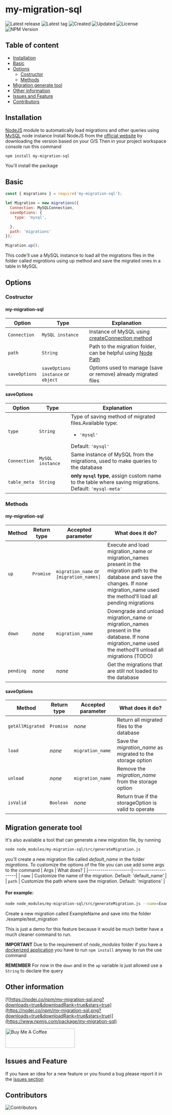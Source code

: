 # my-migration-sql

![Latest release](https://badgen.net/github/release/DenisFerrero/my-migration-sql)
![Latest tag](https://badgen.net/github/tag/DenisFerrero/my-migration-sql)
![Created](https://badges.pufler.dev/created/DenisFerrero/my-migration-sql)
![Updated](https://badges.pufler.dev/updated/DenisFerrero/my-migration-sql)
![License](https://badgen.net/github/license/DenisFerrero/my-migration-sql)
![NPM Version](https://badgen.net/npm/v/my-migration-sql)


## Table of content
- [Installation](#installation)
- [Basic](#basic)
- [Options](#options)
  - [Costructor](#costructor)
  - [Methods](#methods)
- [Migration generate tool](#migration-generate-tool)
- [Other information](#other-information)
- [Issues and Feature](#issues-and-feature)
- [Contributors](#contributors)


## Installation

[NodeJS](https://nodejs.org/) module to automatically load migrations and other queries using [MySQL](https://github.com/mysqljs/mysql) node instance
Install NodeJS from the [official website](https://nodejs.org/en/download/) by downloading the version based on your O/S
Then in your project workspace console run this command
```sh
npm install my-migration-sql
```
You'll install the package

## Basic
```js
const { migrations } = require('my-migration-sql');

let Migration = new migrations({
  Connection: MySQLConnection,
  saveOptions: {
    type: 'mysql',

  },
  path: 'migrations'
});

Migration.up();
```
This code'll use a MySQL instance to load all the migrations files in the folder called *migrations* using up method and save the migrated ones in a table in MySQL

## Options 
### Costructor
#### my-migration-sql

| Option                   | Type              | Explanation              |
|---------------------------|----------------------------|--------------------------|
| ``Connection``            | ``MySQL instance``             |Instance of MySQL using [createConnection method](https://github.com/mysqljs/mysql/blob/master/Readme.md#establishing-connections)|
| ``path``                  | ``String``                           |Path to the migration folder, can be helpful using [Node Path](https://www.npmjs.com/package/path)                          |
| ``saveOptions``               | ``saveOptions instance`` or ``object``|Options used to manage (save or remove) already migrated files|

#### saveOptions
| Option              | Type               | Explanation        |
|---------------------|--------------------|--------------------|
| ``type``            | ``String``         | Type of saving method of migrated files.Available type:<ul><li>``'mysql'``</li></ul>Default: ``'mysql'``|
| ``Connection``      | ``MySQL instance`` | Same instance of MySQL from the migrations, used to make queries to the database|
| ``table_meta``      | ``String``         | **only ``mysql`` type**, assign custom name to the table where saving migrations.<br>Default: ``'mysql-meta'``

### Methods
#### my-migration-sql
| Method      | Return type | Accepted parameter                          | What does it do?                                                                                                                                                                             |
|-------------|-------------|---------------------------------------------|----------------------------------------------------------------------------------------------------------------------------------------------------------------------------------------------|
| ``up``      | ``Promise`` | ``migration_name`` or ``[migration_names]`` | Execute and load migration_name or migration_names present in the migration path to the database and save the changes. If none migration_name used the method'll load all pending migrations  |
| ``down``    | *none*      | ``migration_name``                          | Downgrade and unload migration_name or migration_names present in the database. If none migration_name used the method'll unload all migrations (TODO)                                       |
| ``pending`` | *none*      | *none*                                      | Get the migrations that are still not loaded to the database                                                                                                                                 |

#### saveOptions
| Method               | Return type | Accepted parameter | What does it do?                                            |
|----------------------|-------------|--------------------|-------------------------------------------------------------|
| ``getAllMigrated``   | ``Promise`` | *none*             | Return all migrated files to the database                   |
| ``load``             | *none*      | ``migration_name``     | Save the *migration_name* as migrated to the storage option |
| ``unload``           | *none*      | ``migration_name``     | Remove the *migration_name* from the storage option         |
| ``isValid``          | ``Boolean`` | *none*             | Return true if the storageOption is valid to operate                 |

## Migration generate tool
It's also available a tool that can generate a new migration file, by running
```sh
node node_modules/my-migration-sql/src/generateMigration.js
```
you'll create a new migration file called *default_name* in the folder *migrations*.
To customize the options of the file you can use add some args to the command
| Args                | What does?          |
|---------------------|---------------------|
| ``name``            | Customize the name of the migration. Default: 'default_name' |
| ``path``            | Customize the path where save the migration. Default: 'migrations' |

#### For example:

```sh
node node_modules/my-migration-sql/src/generateMigration.js --name=ExampleName --path=./example/test_migration 
```

Create a new migration called ExampleName and save into the folder ./example/test_migration

This is just a demo for this feature because it would be much better have a much cleaner command to run.

**IMPORTANT** Due to the requirement of *node_modules* folder if you have a [dockerized application](https://www.docker.com/) you have to run
``` npm install ``` anyway to run the use command

**REMEMBER** For now in the ``down`` and in the ``up`` variable is just allowed use a `String` to declare the query

## Other information

[![https://nodei.co/npm/my-migration-sql.png?downloads=true&downloadRank=true&stars=true](https://nodei.co/npm/my-migration-sql.png?downloads=true&downloadRank=true&stars=true)](https://www.npmjs.com/package/my-migration-sql)

<a href="https://www.buymeacoffee.com/DenisFerrero" target="_blank"><img src="https://cdn.buymeacoffee.com/buttons/v2/default-yellow.png" alt="Buy Me A Coffee" style="height: 60px !important;width: 217px !important;" ></a>

## Issues and Feature

If you have an idea for a new feature or you found a bug please report it in the [issues section](https://github.com/DenisFerrero/my-migration-sql/issues) 

## Contributors
![Contributors](https://contrib.rocks/image?repo=DenisFerrero/my-migration-sql)